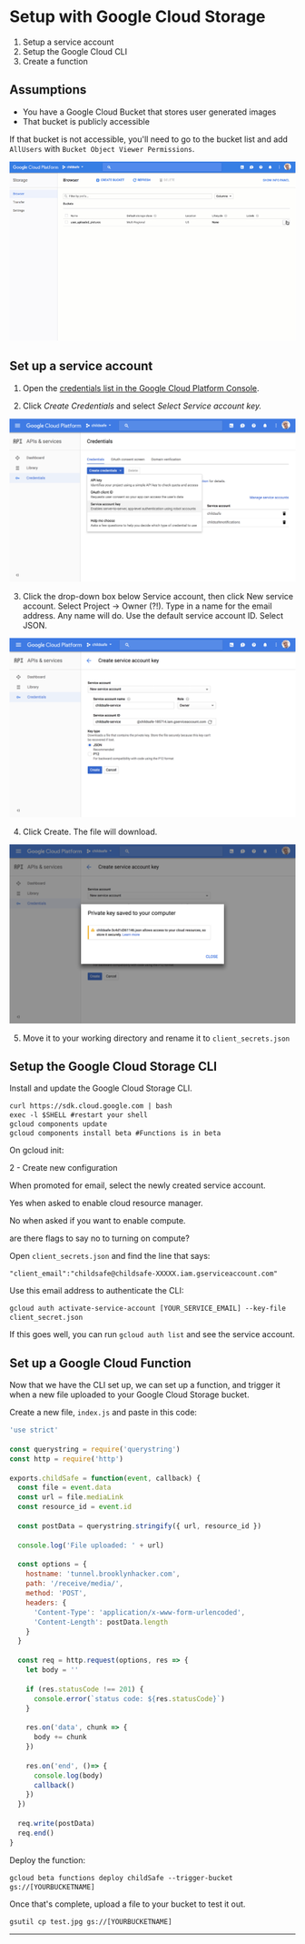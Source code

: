 # Setup with Google Cloud Storage

1. Setup a service account
2. Setup the Google Cloud CLI
3. Create a function

## Assumptions

- You have a Google Cloud Bucket that stores user generated images
- That bucket is publicly accessible

If that bucket is not accessible, you'll need to go to the bucket list and add `AllUsers` with `Bucket Object Viewer Permissions`. 

![](make-bucket-public.gif)

## Set up a service account

1. Open the [credentials list in the Google Cloud Platform Console](https://console.cloud.google.com/apis/credentials).

2. Click *Create Credentials* and select *Select Service account key.*

![](/images/service-account-key.png)

3. Click the drop-down box below Service account, then click New service account. Select Project -> Owner (?!). Type in a name for the email address. Any name will do. Use the default service account ID. Select JSON. 

![](/images/new-account.png)

4. Click Create. The file will download. 

![](/images/service-account-success.png)

5. Move it to your working directory and rename it to `client_secrets.json`


## Setup the Google Cloud Storage CLI

Install and update the Google Cloud Storage CLI. 

```shell
curl https://sdk.cloud.google.com | bash
exec -l $SHELL #restart your shell
gcloud components update
gcloud components install beta #Functions is in beta
```

On gcloud init: 

2 - Create new configuration

When promoted for email, select the newly created service account. 

Yes when asked to enable cloud resource manager. 

No when asked if you want to enable compute. 

are there flags to say no to turning on compute? 

Open `client_secrets.json` and find the line that says: 

```
"client_email":"childsafe@childsafe-XXXXX.iam.gserviceaccount.com"
```



Use this email address to authenticate the CLI: 

```
gcloud auth activate-service-account [YOUR_SERVICE_EMAIL] --key-file client_secret.json
```

If this goes well, you can run `gcloud auth list` and see the service account. 

## Set up a Google Cloud Function

Now that we have the CLI set up, we can set up a function, and trigger it when a new file uploaded to your Google Cloud Storage bucket. 

Create a new file, `index.js` and paste in this code: 

```js
'use strict'

const querystring = require('querystring')
const http = require('http')

exports.childSafe = function(event, callback) {
  const file = event.data
  const url = file.mediaLink
  const resource_id = event.id

  const postData = querystring.stringify({ url, resource_id })

  console.log('File uploaded: ' + url)

  const options = {
    hostname: 'tunnel.brooklynhacker.com',
    path: '/receive/media/',
    method: 'POST',
    headers: {
      'Content-Type': 'application/x-www-form-urlencoded',
      'Content-Length': postData.length
    }
  }

  const req = http.request(options, res => {
    let body = ''

    if (res.statusCode !== 201) {
      console.error(`status code: ${res.statusCode}`)
    }

    res.on('data', chunk => {
      body += chunk
    })

    res.on('end', ()=> {
      console.log(body)
      callback()
    })
  })

  req.write(postData)
  req.end()
}
```

Deploy the function: 

```
gcloud beta functions deploy childSafe --trigger-bucket gs://[YOURBUCKETNAME]
```

Once that's complete, upload a file to your bucket to test it out. 

```
gsutil cp test.jpg gs://[YOURBUCKETNAME]
```

----------




